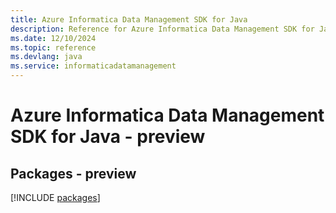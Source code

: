 ```yaml
---
title: Azure Informatica Data Management SDK for Java
description: Reference for Azure Informatica Data Management SDK for Java
ms.date: 12/10/2024
ms.topic: reference
ms.devlang: java
ms.service: informaticadatamanagement
---
```

# Azure Informatica Data Management SDK for Java - preview
## Packages - preview
[!INCLUDE [packages](informatica-data-management-index.md)]